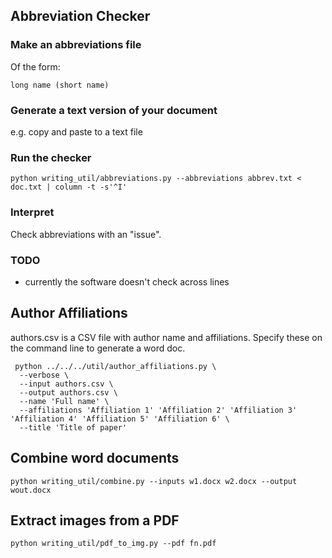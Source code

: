 
## Abbreviation Checker

### Make an abbreviations file
Of the form:
```
long name (short name)
```

### Generate a text version of your document
e.g. copy and paste to a text file

### Run the checker
```
python writing_util/abbreviations.py --abbreviations abbrev.txt < doc.txt | column -t -s'^I'
```
### Interpret
Check abbreviations with an "issue". 

### TODO
* currently the software doesn't check across lines

## Author Affiliations

authors.csv is a CSV file with author name and affiliations. Specify these on the command line to generate a word doc.

```
 python ../../../util/author_affiliations.py \
  --verbose \
  --input authors.csv \
  --output authors.csv \
  --name 'Full name' \
  --affiliations 'Affiliation 1' 'Affiliation 2' 'Affiliation 3' 'Affiliation 4' 'Affiliation 5' 'Affiliation 6' \
  --title 'Title of paper'
```

## Combine word documents
```
python writing_util/combine.py --inputs w1.docx w2.docx --output wout.docx
```

## Extract images from a PDF
```
python writing_util/pdf_to_img.py --pdf fn.pdf
```
